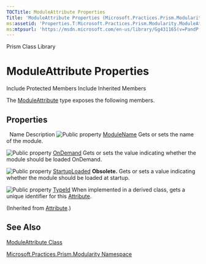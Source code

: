 ```yaml
---
TOCTitle: ModuleAttribute Properties
Title: 'ModuleAttribute Properties (Microsoft.Practices.Prism.Modularity)'
ms:assetid: 'Properties.T:Microsoft.Practices.Prism.Modularity.ModuleAttribute'
ms:mtpsurl: 'https://msdn.microsoft.com/en-us/library/Gg431165(v=PandP.50)'
---
```


Prism Class Library

ModuleAttribute Properties
==========================

Include Protected Members
Include Inherited Members

The [ModuleAttribute](https://msdn.microsoft.com/t:microsoft.practices.prism.modularity.moduleattribute) type exposes the following members.

Properties
----------

<span id="propertyTableToggle"></span>
 
Name
Description
![](https://msdn.microsoft.com/en-us/Gg431165.pubproperty(en-us,PandP.50).gif "Public property")
[ModuleName](https://msdn.microsoft.com/p:microsoft.practices.prism.modularity.moduleattribute.modulename)
Gets or sets the name of the module.

![](https://msdn.microsoft.com/en-us/Gg431165.pubproperty(en-us,PandP.50).gif "Public property")
[OnDemand](https://msdn.microsoft.com/p:microsoft.practices.prism.modularity.moduleattribute.ondemand)
Gets or sets the value indicating whether the module should be loaded OnDemand.

![](https://msdn.microsoft.com/en-us/Gg431165.pubproperty(en-us,PandP.50).gif "Public property")
[StartupLoaded](https://msdn.microsoft.com/p:microsoft.practices.prism.modularity.moduleattribute.startuploaded)
**Obsolete.**
Gets or sets a value indicating whether the module should be loaded at startup.

![](https://msdn.microsoft.com/en-us/Gg431165.pubproperty(en-us,PandP.50).gif "Public property")
[TypeId](http://msdn2.microsoft.com/en-us/library/sa1bf03e)
When implemented in a derived class, gets a unique identifier for this [Attribute](http://msdn2.microsoft.com/en-us/library/e8kc3626).

(Inherited from [Attribute](http://msdn2.microsoft.com/en-us/library/e8kc3626).)

See Also
--------

<span id="seeAlsoToggle"></span>
[ModuleAttribute Class](https://msdn.microsoft.com/t:microsoft.practices.prism.modularity.moduleattribute)

[Microsoft.Practices.Prism.Modularity Namespace](https://msdn.microsoft.com/n:microsoft.practices.prism.modularity)
